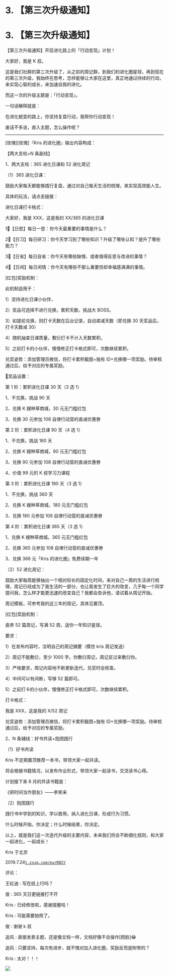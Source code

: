 # 3\. 【第三次升级通知】

# 3\. 【第三次升级通知】

【第三次升级通知】开启进化路上的「行动变现」计划！

大家好，我是 K 叔。

这是我们社群的第三次升级了，从之前的周记群，到我们的进化圈星球，再到现在的第三次升级，我始终在思考，怎样能够让大家在这里，真正地通过持续的行动，来实现心智的成长，来加速自我的进化。

而这一次的升级主题是：「行动变现」。

一句话解释就是：

在进化蜕变的路上，你坚持复盘行动，我帮你行动变现！

废话不多说，直入主题，怎么操作呢？

* * *

[玫瑰][玫瑰]『Kris 的进化圈』输出内容构成：

【两大支柱+N 条副线】

1、两大支柱：365 进化日课和 52 进化周记

（1）365 进化日课：

鼓励大家每天都能够践行复盘，通过对自己每天生活的梳理，来实现高效能人生。

具体的玩法，请点击链接：

进化日课打卡格式：

大家好，我是 XXX，这是我的 XX/365 的进化日课

1⃣【日思】每日一思：你今天最重要的事情是什么？

2⃣【日习】每日研习：你今天学习到了哪些知识？升级了哪些认知？提升了哪些能力？

3⃣【日省】每日自省：你今天有哪些缺憾、或者值得反思与改进的事情？

4⃣【日闲】每日闲情：你今天有哪些不那么重要但却幸福感满满的事情。

[红包]奖励机制：

此机制适用于：

1）坚持进化日课小伙伴，

2）奖品可选择不进行兑换，累积天数，挑战大 BOSS。

3）如提前兑换，则打卡天数在后台记录，自动递减天数（即兑换 30 天奖品后，打卡天数减 30）

4）随机抽查日课质量，敷衍打卡不计入天数累积。

5）之前打卡的小伙伴，慢慢修正打卡格式即可，次数继续累积。

兑奖姿势：添加管理员微信，将打卡累积截图+独有 ID+兑换哪一项奖励。待审核通过后，给予对应的专属奖励。

🎁奖品设置：

第 1 阶：累积进化日课 30 天（3 选 1）

1、不兑换，挑战 90 天

2、兑换 K 嫂种草商城，30 元无门槛红包

3、兑换 30 元参加 108 自律行动营的直减优惠劵

第 2 阶：累积进化日课 90 天（4 选 1）

1、不兑换，挑战 180 天

2、兑换 K 嫂种草商城，90 元无门槛红包

3、兑换 90 元参加 108 自律行动营的直减优惠劵

4、价值 99 元的 K 叔学习力课程

第 3 阶：累积进化日课 180 天（3 选 1）

1、不兑换，挑战 360 天

2、兑换 K 嫂种草商城，180 元无门槛红包

3、兑换 180 元参加 108 自律行动营的直减优惠劵

第 4 阶：累积进化日课 365 天（3 选 1）

1、兑换 K 嫂种草商城，365 元无门槛红包

2、兑换 365 元参加 108 自律行动营的直减优惠劵

3、兑换 366 元「Kris 的进化圈」免费续期一年

（2）52 进化周记：

鼓励大家每周能够抽出一个相对较长的固定化时间，来对自己一周的生活进行梳理，周记已经成为了我生活的一部分，也让我发生了巨大的改变，几乎每一个同学提问我，怎么样才能更迅速的改变自己？我都会告诉他，请试着从周记开始。

周记模板，可参考我的这三年的周记，具体见置顶。

[红包]奖励机制：

直奔 52 篇周记，写满 52 周，送你一年知识星球。

要求：

1）在发布内容时，注明自己的周记摘要（模仿 kris 周记发送）

2）周记不能敷衍，至少 1000 字。你敷衍周记，周记反过来敷衍你。

3）严格要求，周记内容地不断更新迭代，兑奖时会核查。

4）中间可以有间断，写够 52 篇即可。

5）之前打卡的小伙伴，慢慢修正打卡格式即可，次数继续累积。

打卡格式：

我是 XXX，这是我的 X/52 周记

兑奖姿势：添加管理员微信，将打卡累积截图+独有 ID+兑换哪一项奖励。待审核通过后，给予对应的专属奖励。

2、N 条辅线：好书共读+抱团践行

（1）好书共读

Kris 不定期置顶推荐一本书，带领大家一起共读。

将会根据书籍情况，以发布作业形式，带领大家一起读书，交流读书心得。

计划接下来 8 月的共读书籍是：

《把时间当作朋友》——李笑来

（2）抱团践行

践行书中学到的知识，学以致用，纳入进化日课，形成行为习惯。

什么时候开始，你决定；什么时候结束，你决定。

以上，就是我们这一次迭代升级的主要内容，未来我们将会不断细化规则，和大家一起进化，一起成长！

Kris 于北京

2019.7.24[`t.zsxq.com/eurRBIY`](https://t.zsxq.com/eurRBIY)

评论：

王虹迪 : 写在纸上行吗？

俊 : 365 天日更链接打不开

Kris : 已经修改啦，感谢提醒哈！

Kris : 可能需要拍照了。

俊 : 谢谢 k 叔

追风 : 直接发表主题，还是像文档一样，文档好像不会操作[捂脸]😂

追风 : 只要坚持，每次有进步，就不愧对加入进化圈，奖励反而是附带的？

Kris : 太对！！！

![](img/FuU2pEjXgEzqnYi467JOqXOU3-Uq.png)